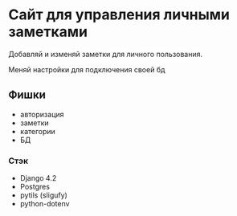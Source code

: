 # Сайт для управления личными заметками

Добавляй и изменяй заметки для личного пользования.

Меняй настройки для подключения своей бд

## Фишки

- авторизация
- заметки
- категории
- БД

### Стэк

- Django 4.2
- Postgres
- pytils (sligufy)
- python-dotenv
